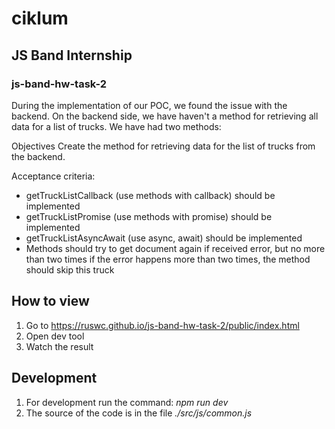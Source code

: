 # ciklum

## JS Band Internship

### js-band-hw-task-2

During the implementation of our POC, we found the issue with the backend. On the backend side, we have haven't a method for retrieving all data for a list of trucks. We have had two methods:

Objectives
Create the method for retrieving data for the list of trucks from the backend.

Acceptance criteria:
- getTruckListCallback (use methods with callback) should be implemented
- getTruckListPromise (use methods with promise) should be implemented
- getTruckListAsyncAwait (use async, await) should be implemented
- Methods should try to get document again if received error, but no more than two times
if the error happens more than two times, the method should skip this truck

## How to view ##

1. Go to https://ruswc.github.io/js-band-hw-task-2/public/index.html
2. Open dev tool
3. Watch the result

## Development ##

1. For development run the command: _npm run dev_
2. The source of the code is in the file _./src/js/common.js_


